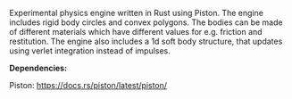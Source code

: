 Experimental physics engine written in Rust using Piston. The engine includes rigid body circles and convex polygons. 
The bodies can be made of different materials which have different values for e.g. friction and restitution.
The engine also includes a 1d soft body structure, that updates using verlet integration instead of impulses. 

**Dependencies:**

Piston: https://docs.rs/piston/latest/piston/ 
